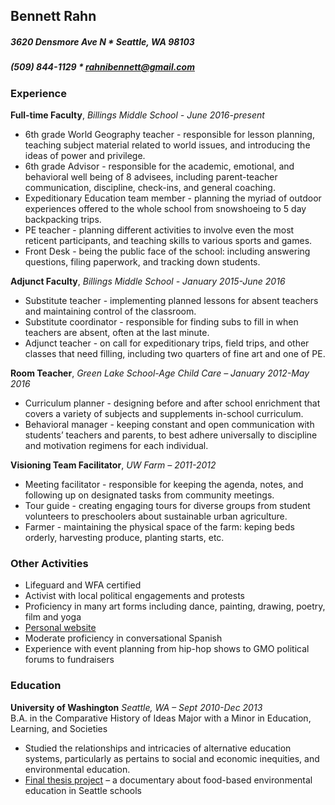 ## Bennett Rahn

##### 3620 Densmore Ave N * Seattle, WA 98103

##### (509) 844-1129 * [rahnibennett@gmail.com](mailto:rahnibennett@gmail.com)

### **Experience**

**Full-time Faculty**, _Billings Middle School - June 2016-present_

* 6th grade World Geography teacher - responsible for lesson planning, teaching subject material related to world issues, and introducing the ideas of power and privilege.
* 6th grade Advisor - responsible for the academic, emotional, and behavioral well being of 8 advisees, including parent-teacher communication, discipline, check-ins, and general coaching.
* Expeditionary Education team member - planning the myriad of outdoor experiences offered to the whole school from snowshoeing to 5 day backpacking trips.
* PE teacher - planning different activities to involve even the most reticent participants, and teaching skills to various sports and games.
* Front Desk - being the public face of the school: including answering questions, filing paperwork, and tracking down students.

**Adjunct Faculty**, _Billings Middle School - January 2015-June 2016_

* Substitute teacher - implementing planned lessons for absent teachers and maintaining control of the classroom.
* Substitute coordinator - responsible for finding subs to fill in when teachers are absent, often at the last minute.
* Adjunct teacher - on call for expeditionary trips, field trips, and other classes that need filling, including two quarters of fine art and one of PE.

**Room Teacher**, _Green Lake School-Age Child Care – January 2012-May 2016_

* Curriculum planner - designing before and after school enrichment that covers a variety of subjects and supplements in-school curriculum.
* Behavioral manager - keeping constant and open communication with students’ teachers and parents, to best adhere universally to discipline and motivation regimens for each individual.

**Visioning Team Facilitator**, _UW Farm – 2011-2012_

* Meeting facilitator - responsible for keeping the agenda, notes, and following up on designated tasks from community meetings.
* Tour guide - creating engaging tours for diverse groups from student volunteers to preschoolers about sustainable urban agriculture.
* Farmer - maintaining the physical space of the farm: keping beds orderly, harvesting produce, planting starts, etc.

### **Other Activities**
* Lifeguard and WFA certified
* Activist with local political engagements and protests
* Proficiency in many art forms including dance, painting, drawing, poetry, film and yoga
 * [Personal website](http://bennettrahnart.weebly.com)
* Moderate proficiency in conversational Spanish 
* Experience with event planning from hip-hop shows to GMO political forums to fundraisers

### **Education**

**University of Washington** _Seattle, WA – Sept 2010-Dec 2013_  
B.A. in the Comparative History of Ideas Major with a Minor in Education, Learning, and Societies

* Studied the relationships and intricacies of alternative education systems, particularly as pertains to social and economic inequities, and environmental education.
* [Final thesis project](http://tinyurl.com/eatdirtvideo)  – a documentary about food-based environmental education in Seattle schools 
